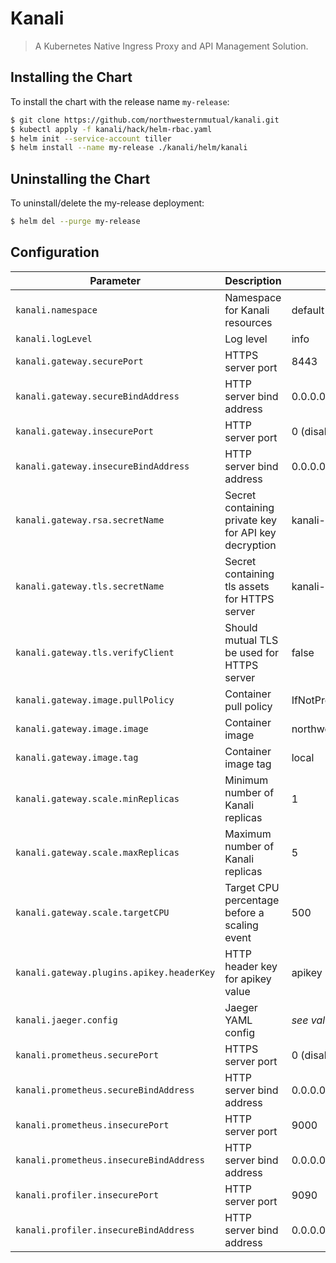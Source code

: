 # Kanali

> A Kubernetes Native Ingress Proxy and API Management Solution.

## Installing the Chart

To install the chart with the release name `my-release`:

```sh
$ git clone https://github.com/northwesternmutual/kanali.git
$ kubectl apply -f kanali/hack/helm-rbac.yaml
$ helm init --service-account tiller
$ helm install --name my-release ./kanali/helm/kanali
```

## Uninstalling the Chart

To uninstall/delete the my-release deployment:

```sh
$ helm del --purge my-release
```

## Configuration

| Parameter                                 | Description                                          | Default                   |
| ----------------------------------------- | ---------------------------------------------------- | ------------------------- |
| `kanali.namespace`                        | Namespace for Kanali resources                       | default                   |
| `kanali.logLevel`                         | Log level                                            | info                      |
| `kanali.gateway.securePort`               | HTTPS server port                                    | 8443                      |
| `kanali.gateway.secureBindAddress`        | HTTP server bind address                             | 0.0.0.0                   |
| `kanali.gateway.insecurePort`             | HTTP server port                                     | 0 (disabled)              |
| `kanali.gateway.insecureBindAddress`      | HTTP server bind address                             | 0.0.0.0                   |
| `kanali.gateway.rsa.secretName`           | Secret containing private key for API key decryption | kanali-rsa                |
| `kanali.gateway.tls.secretName`           | Secret containing tls assets for HTTPS server        | kanali-pki                |
| `kanali.gateway.tls.verifyClient`         | Should mutual TLS be used for HTTPS server           | false                     |
| `kanali.gateway.image.pullPolicy`         | Container pull policy                                | IfNotPresent              |
| `kanali.gateway.image.image`              | Container image                                      | northwesternmutual/kanali |
| `kanali.gateway.image.tag`                | Container image tag                                  | local                     |
| `kanali.gateway.scale.minReplicas`        | Minimum number of Kanali replicas                    | 1                         |
| `kanali.gateway.scale.maxReplicas`        | Maximum number of Kanali replicas                    | 5                         |
| `kanali.gateway.scale.targetCPU`          | Target CPU percentage before a scaling event         | 500                       |
| `kanali.gateway.plugins.apikey.headerKey` | HTTP header key for apikey value                     | apikey                    |
| `kanali.jaeger.config`                    | Jaeger YAML config                                   | *see values.yaml*         |
| `kanali.prometheus.securePort`            | HTTPS server port                                    | 0 (disabled)              |
| `kanali.prometheus.secureBindAddress`     | HTTP server bind address                             | 0.0.0.0                   |
| `kanali.prometheus.insecurePort`          | HTTP server port                                     | 9000                      |
| `kanali.prometheus.insecureBindAddress`   | HTTP server bind address                             | 0.0.0.0                   |
| `kanali.profiler.insecurePort`            | HTTP server port                                     | 9090                      |
| `kanali.profiler.insecureBindAddress`     | HTTP server bind address                             | 0.0.0.0                   |
